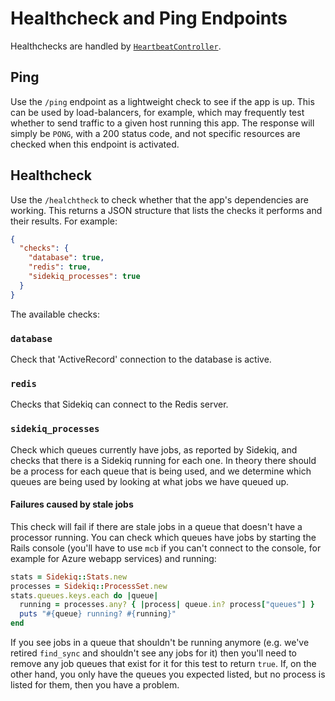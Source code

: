 # Healthcheck and Ping Endpoints

Healthchecks are handled by [`HeartbeatController`](../app/controllers/heartbeat_controller.rb).

## Ping

Use the `/ping` endpoint as a lightweight check to see if the app is up. This
can be used by load-balancers, for example, which may frequently test whether to
send traffic to a given host running this app. The response will simply be
`PONG`, with a 200 status code, and not specific resources are checked when this
endpoint is activated.

## Healthcheck

Use the `/healchtheck` to check whether that the app's dependencies are working.
This returns a JSON structure that lists the checks it performs and their
results. For example:

```json
{
  "checks": {
    "database": true,
    "redis": true,
    "sidekiq_processes": true
  }
}
```

The available checks:

### `database`

Check that 'ActiveRecord' connection to the database is active.

### `redis`

Checks that Sidekiq can connect to the Redis server.

### `sidekiq_processes`

Check which queues currently have jobs, as reported by Sidekiq, and checks that
there is a Sidekiq running for each one. In theory there should be a process for
each queue that is being used, and we determine which queues are being used by
looking at what jobs we have queued up.

#### Failures caused by stale jobs

This check will fail if there are stale jobs in a queue that doesn't have a
processor running. You can check which queues have jobs by starting the Rails
console (you'll have to use `mcb` if you can't connect to the console, for
example for Azure webapp services) and running:

```ruby
stats = Sidekiq::Stats.new
processes = Sidekiq::ProcessSet.new
stats.queues.keys.each do |queue|
  running = processes.any? { |process| queue.in? process["queues"] }
  puts "#{queue} running? #{running}"
end
```

If you see jobs in a queue that shouldn't be running anymore (e.g. we've retired
`find_sync` and shouldn't see any jobs for it) then you'll need to remove any
job queues that exist for it for this test to return `true`. If, on the other
hand, you only have the queues you expected listed, but no process is listed for
them, then you have a problem.
